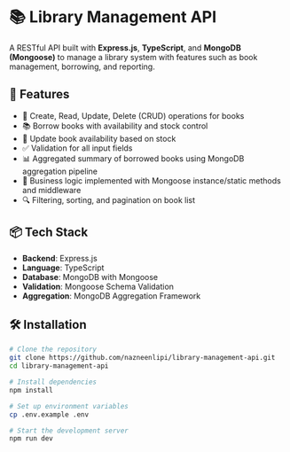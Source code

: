 # 📚 Library Management API

A RESTful API built with **Express.js**, **TypeScript**, and **MongoDB (Mongoose)** to manage a library system with features such as book management, borrowing, and reporting.



## 🚀 Features

- 📘 Create, Read, Update, Delete (CRUD) operations for books
- 📚 Borrow books with availability and stock control
- 🔄 Update book availability based on stock
- ✅ Validation for all input fields
- 📊 Aggregated summary of borrowed books using MongoDB aggregation pipeline
- 🧠 Business logic implemented with Mongoose instance/static methods and middleware
- 🔍 Filtering, sorting, and pagination on book list



## 📦 Tech Stack

- **Backend**: Express.js
- **Language**: TypeScript
- **Database**: MongoDB with Mongoose
- **Validation**: Mongoose Schema Validation
- **Aggregation**: MongoDB Aggregation Framework



## 🛠️ Installation

```bash
# Clone the repository
git clone https://github.com/nazneenlipi/library-management-api.git
cd library-management-api

# Install dependencies
npm install

# Set up environment variables
cp .env.example .env

# Start the development server
npm run dev
